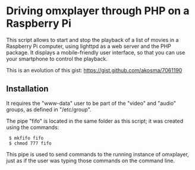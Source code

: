 Driving omxplayer through PHP on a Raspberry Pi
===============================================

This script allows to start and stop the playback of a list of movies in
a Raspberry Pi computer, using lighttpd as a web server and the PHP
package. It displays a mobile-friendly user interface, so that you can
use your smartphone to control the playback.

This is an evolution of this gist:
https://gist.github.com/akosma/7061190

Installation
------------

It requires the "www-data" user to be part of the "video" and "audio"
groups, as defined in "/etc/group".

The pipe "fifo" is located in the same folder as this script; it was
created using the commands:

     $ mkfifo fifo 
     $ chmod 777 fifo

This pipe is used to send commands to the running instance of omxplayer,
just as if the user was typing those commands on the command line.

